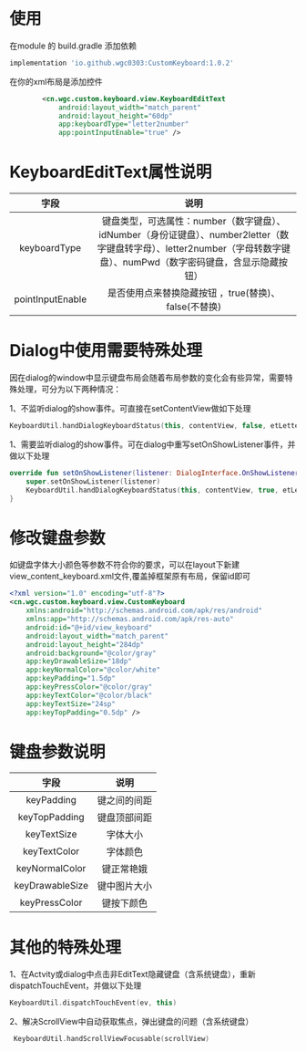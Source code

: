 # 使用

在module 的 build.gradle 添加依赖

```groovy
implementation 'io.github.wgc0303:CustomKeyboard:1.0.2'
```

在你的xml布局是添加控件

```xml
        <cn.wgc.custom.keyboard.view.KeyboardEditText
            android:layout_width="match_parent"
            android:layout_height="60dp"
            app:keyboardType="letter2number"
            app:pointInputEnable="true" />
```

# KeyboardEditText属性说明

| 字段               | 说明                                                                                                          |
|:----------------:|:-----------------------------------------------------------------------------------------------------------:|
| keyboardType     | 键盘类型，可选属性：number（数字键盘）、idNumber（身份证键盘）、number2letter（数字键盘转字母）、letter2number（字母转数字键盘）、numPwd（数字密码键盘，含显示隐藏按钮） |
| pointInputEnable | 是否使用点来替换隐藏按钮 ，true(替换)、false(不替换)                                                                           |

# Dialog中使用需要特殊处理

因在dialog的window中显示键盘布局会随着布局参数的变化会有些异常，需要特殊处理，可分为以下两种情况：

1、不监听dialog的show事件。可直接在setContentView做如下处理

```kotlin
KeyboardUtil.handDialogKeyboardStatus(this, contentView, false, etLetter, etIdNumber, etNumber)
```

1、需要监听dialog的show事件。可在dialog中重写setOnShowListener事件，并做以下处理

```kotlin
override fun setOnShowListener(listener: DialogInterface.OnShowListener?) {
    super.setOnShowListener(listener)
    KeyboardUtil.handDialogKeyboardStatus(this, contentView, true, etLetter, etIdNumber, etNumber)
}
```

# 修改键盘参数

如键盘字体大小颜色等参数不符合你的要求，可以在layout下新建view_content_keyboard.xml文件,覆盖掉框架原有布局，保留id即可

```xml
<?xml version="1.0" encoding="utf-8"?>
<cn.wgc.custom.keyboard.view.CustomKeyboard
    xmlns:android="http://schemas.android.com/apk/res/android"
    xmlns:app="http://schemas.android.com/apk/res-auto"
    android:id="@+id/view_keyboard"
    android:layout_width="match_parent"
    android:layout_height="284dp"
    android:background="@color/gray"
    app:keyDrawableSize="18dp"
    app:keyNormalColor="@color/white"
    app:keyPadding="1.5dp"
    app:keyPressColor="@color/gray"
    app:keyTextColor="@color/black"
    app:keyTextSize="24sp"
    app:keyTopPadding="0.5dp" />
```

# 键盘参数说明

| 字段              | 说明     |
|:---------------:|:------:|
| keyPadding      | 键之间的间距 |
| keyTopPadding   | 键盘顶部间距 |
| keyTextSize     | 字体大小   |
| keyTextColor    | 字体颜色   |
| keyNormalColor  | 键正常艳娥  |
| keyDrawableSize | 键中图片大小 |
| keyPressColor   | 键按下颜色  |

# 其他的特殊处理

1、在Actvity或dialog中点击非EditText隐藏键盘（含系统键盘），重新dispatchTouchEvent，并做以下处理

```kotlin
KeyboardUtil.dispatchTouchEvent(ev, this)
```

2、解决ScrollView中自动获取焦点，弹出键盘的问题（含系统键盘）

```kotlin
 KeyboardUtil.handScrollViewFocusable(scrollView)
```


